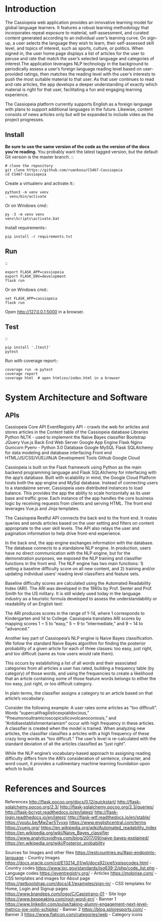 #  Introduction
The Cassiopeia web application provides an innovative learning model for global language learners. It features a robust learning methodology that incorporates repeat exposure to material, self-assessment, and curated content generated according to an individual user’s learning curve. On sign-up, a user selects the language they wish to learn, their self-assessed skill level, and topics of interest, such as sports, culture, or politics. When signed in, the user home page displays a list of articles for the user to peruse and rate that match the user’s selected language and categories of interest.The application leverages NLP technology in the background to periodically assess a user’s foreign language reading level based on user-provided ratings, then matches the reading level with the user’s interests to push the most suitable material to that user. As that user continues to read and rate articles, the app develops a deeper understanding of exactly which material is right for that user, facilitating a fun and engaging learning experience.

The Cassiopeia platform currently supports English as a foreign language with plans to support additional languages in the future. Likewise, content consists of news articles only but will be expanded to include video as the project progresses.

Install
-------

**Be sure to use the same version of the code as the version of the docs
you're reading.** You probably want the latest tagged version, but the
default Git version is the master branch. ::

    # clone the repository
    git clone https://github.com/ruankosu/CS467-Cassiopeia
    cd CS467-Cassiopeia

Create a virtualenv and activate it::

    python3 -m venv venv
    . venv/bin/activate

Or on Windows cmd::

    py -3 -m venv venv
    venv\Scripts\activate.bat


Install requirements::

    pip install -r requirements.txt


Run
---

::

    export FLASK_APP=cassiopeia
    export FLASK_ENV=development
    flask run

Or on Windows cmd::

    set FLASK_APP=cassiopeia
    flask run

Open http://127.0.0.1:5000 in a browser.


Test
----

::

    pip install '.[test]'
    pytest

Run with coverage report::

    coverage run -m pytest
    coverage report
    coverage html  # open htmlcov/index.html in a browser

# System Architecture and Software

## APIs
Cassiopeia Core API
EventRegistry API - crawls the web for articles and stores articles in the Content table of the Cassiopeia database
Libraries
Python NLTK - used to implement the Naive Bayes classifier
Bootstrap
JQuery
Vue.js
Back End
Web Server 
Google App Engine
Flask
Nginx
Gunicorn
Pyenv - Python 3.0
Database
Google MySQL
Flask SQLAlchemy for data modeling and database interfacing
Front end
HTML/JS/CSS/VUE/JINJA
Development Tools
Github
Google Cloud

Cassiopeia is built on the Flask framework using Python as the main backend programming language and Flask SQLAlchemy for interfacing with the app’s database. Built with scalability in mind, the Google Cloud Platform hosts both the app engine and MySql database. Instead of connecting users to a standalone server, Cassiopeia uses distributed instances to load balance. This provides the app the ability to scale horizontally as its user base and traffic grow. Each instance of the app handles the core business logic by receiving requests from clients and serving HTML. The front end leverages Vue.js and Jinja templates.

The Cassiopeia Restful API connects the back end to the front end. It routes queries and sends articles based on the user setting and filters on content appropriate to the user skill levels. The API also relays the user and pagination information to help drive front-end experience.

In the back end, the app engine exchanges information with the database. The database connects to a standalone NLP engine. In production, users have no direct communication with the NLP engine, but for the demonstration purposes, we exposed the NLP training and classifier functions in the front end. The NLP engine has two main functions: 1) setting a baseline difficulty score on all new content, and 2) training and/or updating individual users’ reading level classifiers and feature sets. 

Baseline difficulty scores are calculated using the Automated Readability Index (ARI). The ARI was developed in the 1960s by Prof. Senter and Prof. Smith for the US military. It is still widely used today in the language industry as a heuristic formula developed to assess the understandability or readability of an English text:


The ARI produces scores in the range of 1-14, where 1 corresponds to Kindergarten and 14 to College. Cassiopeia translates ARI scores by mapping scores 1 ~ 5 to “easy,” 5 ~ 9 to “intermediate,” and 9 ~ 14 to “advanced.”

Another key part of Cassiopeia’s NLP engine is Naive Bayes classification. We follow the standard Naive Bayes algorithm for finding the posterior probability of a given article for each of three classes: too easy, just right, and too difficult (same as how users would rate them).
 
This occurs by establishing a list of all words and their associated categories from all articles a user has rated, building a frequency table (by category) of those words, and using the frequencies to create a likelihood that an article containing some of those feature words belongs to either the too easy, just right, or too difficult category. 

In plain terms, the classifier assigns a category to an article based on that article’s vocabulary. 

Consider the following example:
A user rates some articles as “too difficult”. Words “supercalifragilisticexpialidocious,” “Pneumonoultramicroscopicsilicovolcanoconiosis,” and “Antidisestablishmentarianism” occur with high frequency in these articles.
A classifier is created when the model is trained.
When analyzing new articles, the classifier classifies a articles with a high frequency of these crazy long words as “too difficult.”
The user’s level is re-calculated with the standard deviation of all the articles classified as “just right”.

While the NLP engine’s vocabulary-based approach to assigning reading difficulty differs from the ARI’s consideration of sentence, character, and word count, it provides a rudimentary machine learning foundation upon which to build.

# References and Sources
References
http://flask.pocoo.org/docs/0.12/quickstart/
http://flask-sqlalchemy.pocoo.org/2.3/
http://flask-sqlalchemy.pocoo.org/2.3/queries/
http://flask-bcrypt.readthedocs.io/en/latest/
http://flask-login.readthedocs.io/en/latest/
http://flask-wtf.readthedocs.io/en/stable/
https://youtu.be/MwZwr5Tvyxo
https://www.englishcentral.com/terms
https://vuejs.org/
https://en.wikipedia.org/wiki/Automated_readability_index
https://en.wikipedia.org/wiki/Naive_Bayes_classifier
https://www.analyticsvidhya.com/blog/2017/09/naive-bayes-explained/
https://en.wikipedia.org/wiki/Posterior_probability


Sources for Images and other files
https://restcountries.eu/#api-endpoints-language - Country Images
https://docs.oracle.com/cd/E13214_01/wli/docs92/xref/xqisocodes.html - Country codes
https://www.loc.gov/standards/iso639-2/php/code_list.php - Language codes
https://eventregistry.org/ - Articles
https://mobirise.com/ - CSS templates and images for About page
https://getbootstrap.com/docs/4.1/examples/sign-in/ - CSS templates for Home, Login and Signup pages
https://www.brandeps.com/logo/C/Capistrano-01 - Site logo
https://www.bespeaking.com/root-word-err/ - Banner 1
https://www.linkedin.com/pulse/taking-alumni-engagement-next-level-metrics-joe-volin-schipke/ - Banner 2
https://blog.xploresports.com/ - Banner 3
https://www.flaticon.com/categories/web - Category icons
